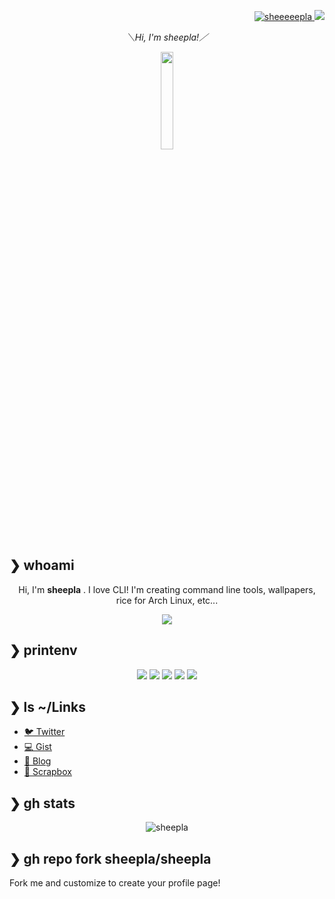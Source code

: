 <p align="right">
<a href="https://twitter.com/sheeeeepla" target="blank">
    <img src="https://img.shields.io/twitter/follow/sheeeeepla?logo=twitter&style=flat-square" alt="sheeeeepla" />
</a>
<a href="https://sheepla.github.io/sheepla-note">
<img src="https://img.shields.io/static/v1?label=Blog&message=SHEEPLA%20NOTE&color=blue&style=flat-square"/>
</a>
</p>

<!--
<img src="./img/banner.png"/>
-->

<div align="center">

*＼Hi, I'm sheepla!／*

</div>

<div align="center">
        <img src="https://avatars.githubusercontent.com/u/62412884?s=400&u=fc38ecd8a10ffe0838edf129d5049ea9e81167e2&v=4" width="20%">
</div>

## ❯ whoami

<div align="center">

Hi, I'm **sheepla** . I love CLI! I'm creating command line tools, wallpapers, rice for Arch Linux, etc...

</div>

<div align="center">
<img src="https://typograssy.deno.dev/api?text=%E3%81%93%E3%82%93%E3%81%AB%E3%81%A1%E3%81%AF%E3%80%81%E3%81%B2%E3%81%A4%E3%81%98%E3%81%A7%E3%81%99%E3%80%82&l0=f5f5ff&l1=c5cae9&l2=7986cb&l3=aab2da&l4=1a237e&frame=7986cb&speed=100" />
</div>

## ❯ printenv

<div align="center"><img src="https://img.shields.io/static/v1?label=OS&message=Windows/Arch%20Linux&color=blue&style=flat-square"/> <img src="https://img.shields.io/static/v1?label=WM&message=i3-gaps&color=lightgray&style=flat-square"/> <img src="https://img.shields.io/static/v1?label=Editor&message=NeoVim&color=green&style=flat-square"/> <img src="https://img.shields.io/static/v1?label=Browser&message=Firefox/Vivaldi&color=orange&style=flat-square"/> <img src="https://img.shields.io/static/v1?label=Keyboard&message=HHKB&color=lightgray&style=flat-square"/></div>

## ❯ ls ~/Links

- <a href="https://twitter.com/sheeeeepla">🐦 Twitter</a>
- <a href="https://gist.github.com/sheepla">💻 Gist</a>
- <a href="https://sheepla.github.io/sheepla-note">📝 Blog</a>
- <a href="https://scrapbox.io/sheepla">📒 Scrapbox</a>

## ❯ gh stats

<div align="center"><img align="center" src="https://github-readme-stats.vercel.app/api?username=sheepla&show_icons=true&locale=en&layout=compact&hide_border=true&theme=nord&show_icons=ture&bg_color=1e2137&icon_color=e2a478&text_color=abb0c9&title_color=84a0c6&count_private=ture" alt="sheepla" href="https://github.com/sheepla" /></div>

## ❯ gh repo fork sheepla/sheepla

Fork me and customize to create your profile page!

